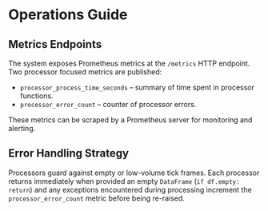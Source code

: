 # Operations Guide

## Metrics Endpoints

The system exposes Prometheus metrics at the `/metrics` HTTP endpoint.
Two processor focused metrics are published:

- `processor_process_time_seconds` – summary of time spent in processor functions.
- `processor_error_count` – counter of processor errors.

These metrics can be scraped by a Prometheus server for monitoring and alerting.

## Error Handling Strategy

Processors guard against empty or low-volume tick frames. Each processor
returns immediately when provided an empty `DataFrame` (`if df.empty: return`)
and any exceptions encountered during processing increment the
`processor_error_count` metric before being re-raised.
